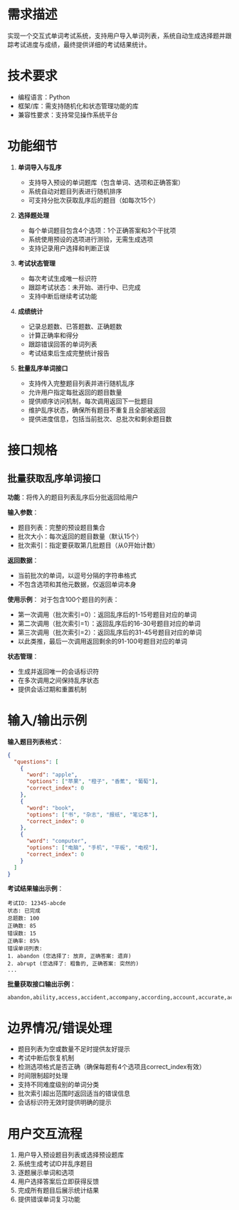 # 需求描述
实现一个交互式单词考试系统，支持用户导入单词列表，系统自动生成选择题并跟踪考试进度与成绩，最终提供详细的考试结果统计。

# 技术要求
- 编程语言：Python
- 框架/库：需支持随机化和状态管理功能的库
- 兼容性要求：支持常见操作系统平台

# 功能细节
1. **单词导入与乱序**
   - 支持导入预设的单词题库（包含单词、选项和正确答案）
   - 系统自动对题目列表进行随机排序
   - 可支持分批次获取乱序后的题目（如每次15个）

2. **选择题处理**
   - 每个单词题目包含4个选项：1个正确答案和3个干扰项
   - 系统使用预设的选项进行测验，无需生成选项
   - 支持记录用户选择和判断正误

3. **考试状态管理**
   - 每次考试生成唯一标识符
   - 跟踪考试状态：未开始、进行中、已完成
   - 支持中断后继续考试功能

4. **成绩统计**
   - 记录总题数、已答题数、正确题数
   - 计算正确率和得分
   - 跟踪错误回答的单词列表
   - 考试结束后生成完整统计报告

5. **批量乱序单词接口**
   - 支持传入完整题目列表并进行随机乱序
   - 允许用户指定每批返回的题目数量
   - 提供顺序访问机制，每次调用返回下一批题目
   - 维护乱序状态，确保所有题目不重复且全部被返回
   - 提供进度信息，包括当前批次、总批次和剩余题目数

# 接口规格
## 批量获取乱序单词接口
**功能**：将传入的题目列表乱序后分批返回给用户

**输入参数**：
- 题目列表：完整的预设题目集合
- 批次大小：每次返回的题目数量（默认15个）
- 批次索引：指定要获取第几批题目（从0开始计数）

**返回数据**：
- 当前批次的单词，以逗号分隔的字符串格式
- 不包含选项和其他元数据，仅返回单词本身

**使用示例**：
对于包含100个题目的列表：
- 第一次调用（批次索引=0）：返回乱序后的1-15号题目对应的单词
- 第二次调用（批次索引=1）：返回乱序后的16-30号题目对应的单词
- 第三次调用（批次索引=2）：返回乱序后的31-45号题目对应的单词
- 以此类推，最后一次调用返回剩余的91-100号题目对应的单词

**状态管理**：
- 生成并返回唯一的会话标识符
- 在多次调用之间保持乱序状态
- 提供会话过期和重置机制

# 输入/输出示例
**输入题目列表格式**：
```json
{
  "questions": [
    {
      "word": "apple",
      "options": ["苹果", "橙子", "香蕉", "葡萄"],
      "correct_index": 0
    },
    {
      "word": "book",
      "options": ["书", "杂志", "报纸", "笔记本"],
      "correct_index": 0
    },
    {
      "word": "computer",
      "options": ["电脑", "手机", "平板", "电视"],
      "correct_index": 0
    }
  ]
}
```

**考试结果输出示例**：
```
考试ID: 12345-abcde
状态: 已完成
总题数: 100
正确数: 85
错误数: 15
正确率: 85%
错误单词列表:
1. abandon (您选择了: 放弃, 正确答案: 遗弃)
2. abrupt (您选择了: 粗鲁的, 正确答案: 突然的)
...
```

**批量获取接口输出示例**：
```
abandon,ability,access,accident,accompany,according,account,accurate,accuse,achieve,acid,acknowledge,acquire,across,act
```

# 边界情况/错误处理
- 题目列表为空或数量不足时提供友好提示
- 考试中断后恢复机制
- 检测选项格式是否正确（确保每题有4个选项且correct_index有效）
- 时间限制超时处理
- 支持不同难度级别的单词分类
- 批次索引超出范围时返回适当的错误信息
- 会话标识符无效时提供明确的提示

# 用户交互流程
1. 用户导入预设题目列表或选择预设题库
2. 系统生成考试ID并乱序题目
3. 逐题展示单词和选项
4. 用户选择答案后立即获得反馈
5. 完成所有题目后展示统计结果
6. 提供错误单词复习功能
